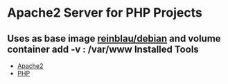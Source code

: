 Apache2 Server for PHP Projects
===============

Uses as base image [reinblau/debian](https://registry.hub.docker.com/u/reinblau/debian/)
and volume container add
-v  : /var/www
Installed Tools
---------------
* [Apache2](http://httpd.apache.org/)
* [PHP](http://php.net/)
